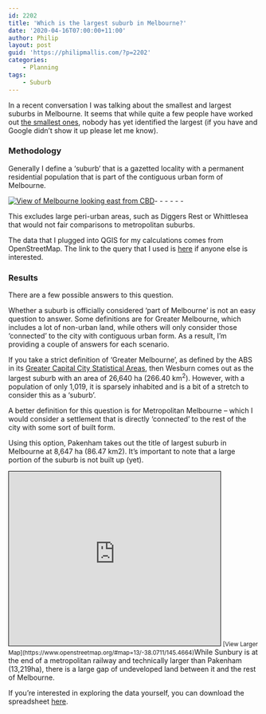 ```yaml
---
id: 2202
title: 'Which is the largest suburb in Melbourne?'
date: '2020-04-16T07:00:00+11:00'
author: Philip
layout: post
guid: 'https://philipmallis.com/?p=2202'
categories:
    - Planning
tags:
    - Suburb
---
```


In a recent conversation I was talking about the smallest and largest suburbs in Melbourne. It seems that while quite a few people have worked out [the smallest ones](https://www.domain.com.au/news/gardenvale-melbournes-smallest-suburb-seems-to-have-an-identity-crisis-20171128-gzupir/), nobody has yet identified the largest (if you have and Google didn’t show it up please let me know).

### Methodology

Generally I define a ‘suburb’ that is a gazetted locality with a permanent residential population that is part of the contiguous urban form of Melbourne.

[![View of Melbourne looking east from CBD](https://live.staticflickr.com/4653/39451407005_f375ede034_z.jpg)](https://www.flickr.com/photos/philipmallis/39451407005/ "View of Melbourne looking east from CBD")<script async="" charset="utf-8" src="//embedr.flickr.com/assets/client-code.js"></script>- - - - - -

This excludes large peri-urban areas, such as Diggers Rest or Whittlesea that would not fair comparisons to metropolitan suburbs.

The data that I plugged into QGIS for my calculations comes from OpenStreetMap. The link to the query that I used is [here](https://tinyurl.com/tcoalpl) if anyone else is interested.

### Results

There are a few possible answers to this question.

Whether a suburb is officially considered ‘part of Melbourne’ is not an easy question to answer. Some definitions are for Greater Melbourne, which includes a lot of non-urban land, while others will only consider those ‘connected’ to the city with contiguous urban form. As a result, I’m providing a couple of answers for each scenario.

If you take a strict definition of ‘Greater Melbourne’, as defined by the ABS in its [Greater Capital City Statistical Areas](https://www.abs.gov.au/ausstats/abs@.nsf/Lookup/by%20Subject/1270.0.55.001~July%202016~Main%20Features~Greater%20Capital%20City%20Statistical%20Areas%20(GCCSA)~10003), then Wesburn comes out as the largest suburb with an area of 26,640 ha (266.40 km<sup>2</sup>). However, with a population of only 1,019, it is sparsely inhabited and is a bit of a stretch to consider this as a ‘suburb’.

A better definition for this question is for Metropolitan Melbourne – which I would consider a settlement that is directly ‘connected’ to the rest of the city with some sort of built form.

Using this option, Pakenham takes out the title of largest suburb in Melbourne at 8,647 ha (86.47 km2). It’s important to note that a large portion of the suburb is not built up (yet).

<iframe frameborder="0" height="350" loading="lazy" marginheight="0" marginwidth="0" scrolling="no" src="https://www.openstreetmap.org/export/embed.html?bbox=145.35306930541995%2C-38.132261159460185%2C145.57966232299808%2C-38.009959746807006&layer=mapnik" style="border: 1px solid black" width="425"></iframe>  
<small>[View Larger Map](https://www.openstreetmap.org/#map=13/-38.0711/145.4664)</small>While Sunbury is at the end of a metropolitan railway and technically larger than Pakenham (13,219ha), there is a large gap of undeveloped land between it and the rest of Melbourne.

If you’re interested in exploring the data yourself, you can download the spreadsheet [here](https://philipmallis.com/wp-content/uploads/2020/02/Suburb-areas.csv).